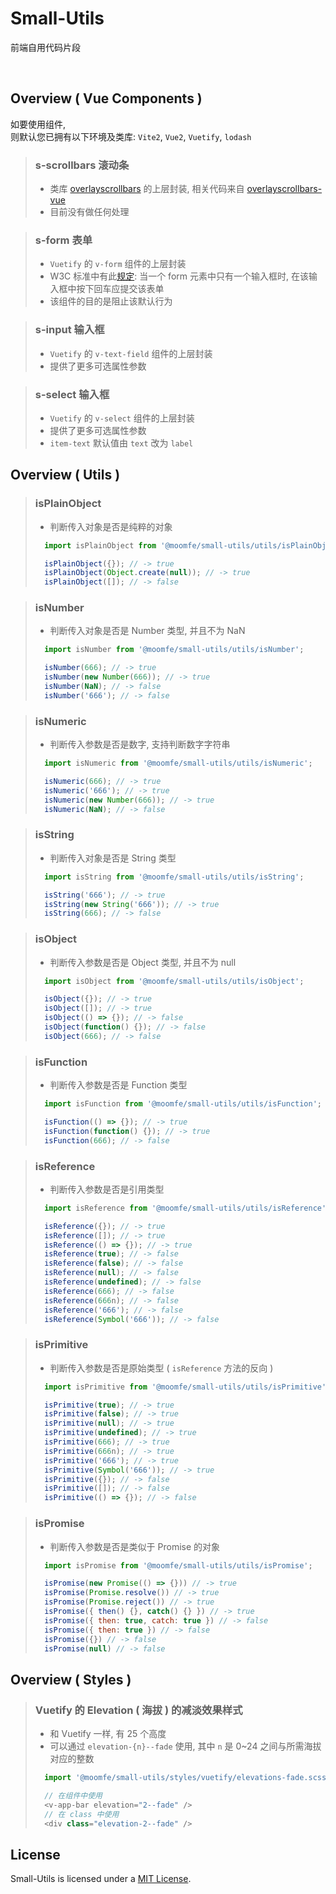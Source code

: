 # Small-Utils
前端自用代码片段


<br>



## Overview ( Vue Components )
如要使用组件,<br>
则默认您已拥有以下环境及类库: `Vite2`, `Vue2`, `Vuetify`, `lodash`

> ### s-scrollbars 滚动条
>   - 类库 [overlayscrollbars](https://github.com/KingSora/OverlayScrollbars) 的上层封装, 相关代码来自 [overlayscrollbars-vue](https://github.com/KingSora/OverlayScrollbars/tree/master/packages/overlayscrollbars-vue)
>   - 目前没有做任何处理

> ### s-form 表单
>   - `Vuetify` 的 `v-form` 组件的上层封装
>   - W3C 标准中有此[规定](https://www.w3.org/MarkUp/html-spec/html-spec_8.html#SEC8.2): 当一个 form 元素中只有一个输入框时, 在该输入框中按下回车应提交该表单
>   - 该组件的目的是阻止该默认行为

> ### s-input 输入框
>   - `Vuetify` 的 `v-text-field` 组件的上层封装
>   - 提供了更多可选属性参数

> ### s-select 输入框
>   - `Vuetify` 的 `v-select` 组件的上层封装
>   - 提供了更多可选属性参数
>   - `item-text` 默认值由 `text` 改为 `label`



## Overview ( Utils )

> ### isPlainObject
>   - 判断传入对象是否是纯粹的对象
> ```js
>   import isPlainObject from '@moomfe/small-utils/utils/isPlainObject';
>
>   isPlainObject({}); // -> true
>   isPlainObject(Object.create(null)); // -> true
>   isPlainObject([]); // -> false
> ```

> ### isNumber
>   - 判断传入对象是否是 Number 类型, 并且不为 NaN
> ```js
>   import isNumber from '@moomfe/small-utils/utils/isNumber';
>
>   isNumber(666); // -> true
>   isNumber(new Number(666)); // -> true
>   isNumber(NaN); // -> false
>   isNumber('666'); // -> false
> ```

> ### isNumeric
>   - 判断传入参数是否是数字, 支持判断数字字符串
> ```js
>   import isNumeric from '@moomfe/small-utils/utils/isNumeric';
>
>   isNumeric(666); // -> true
>   isNumeric('666'); // -> true
>   isNumeric(new Number(666)); // -> true
>   isNumeric(NaN); // -> false
> ```

> ### isString
>   - 判断传入对象是否是 String 类型
> ```js
>   import isString from '@moomfe/small-utils/utils/isString';
>
>   isString('666'); // -> true
>   isString(new String('666')); // -> true
>   isString(666); // -> false
> ```

> ### isObject
>   - 判断传入参数是否是 Object 类型, 并且不为 null
> ```js
>   import isObject from '@moomfe/small-utils/utils/isObject';
>
>   isObject({}); // -> true
>   isObject([]); // -> true
>   isObject(() => {}); // -> false
>   isObject(function() {}); // -> false
>   isObject(666); // -> false
> ```

> ### isFunction
>   - 判断传入参数是否是 Function 类型
> ```js
>   import isFunction from '@moomfe/small-utils/utils/isFunction';
>
>   isFunction(() => {}); // -> true
>   isFunction(function() {}); // -> true
>   isFunction(666); // -> false
> ```

> ### isReference
>   - 判断传入参数是否是引用类型
> ```js
>   import isReference from '@moomfe/small-utils/utils/isReference';
>
>   isReference({}); // -> true
>   isReference([]); // -> true
>   isReference(() => {}); // -> true
>   isReference(true); // -> false
>   isReference(false); // -> false
>   isReference(null); // -> false
>   isReference(undefined); // -> false
>   isReference(666); // -> false
>   isReference(666n); // -> false
>   isReference('666'); // -> false
>   isReference(Symbol('666')); // -> false
> ```

> ### isPrimitive
>   - 判断传入参数是否是原始类型 ( `isReference` 方法的反向 )
> ```js
>   import isPrimitive from '@moomfe/small-utils/utils/isPrimitive';
>
>   isPrimitive(true); // -> true
>   isPrimitive(false); // -> true
>   isPrimitive(null); // -> true
>   isPrimitive(undefined); // -> true
>   isPrimitive(666); // -> true
>   isPrimitive(666n); // -> true
>   isPrimitive('666'); // -> true
>   isPrimitive(Symbol('666')); // -> true
>   isPrimitive({}); // -> false
>   isPrimitive([]); // -> false
>   isPrimitive(() => {}); // -> false
> ```

> ### isPromise
>   - 判断传入参数是否是类似于 Promise 的对象
> ```js
>   import isPromise from '@moomfe/small-utils/utils/isPromise';
>
>   isPromise(new Promise(() => {})) // -> true
>   isPromise(Promise.resolve()) // -> true
>   isPromise(Promise.reject()) // -> true
>   isPromise({ then() {}, catch() {} }) // -> true
>   isPromise({ then: true, catch: true }) // -> false
>   isPromise({ then: true }) // -> false
>   isPromise({}) // -> false
>   isPromise(null) // -> false
> ```



## Overview ( Styles )

> ### Vuetify 的 Elevation ( 海拔 ) 的减淡效果样式
>  - 和 Vuetify 一样, 有 25 个高度
>  - 可以通过 `elevation-{n}--fade` 使用, 其中 `n` 是 0~24 之间与所需海拔对应的整数
> ```js
>   import '@moomfe/small-utils/styles/vuetify/elevations-fade.scss';
>
>   // 在组件中使用
>   <v-app-bar elevation="2--fade" />
>   // 在 class 中使用
>   <div class="elevation-2--fade" />
> ```



## License

Small-Utils is licensed under a [MIT License](./LICENSE).